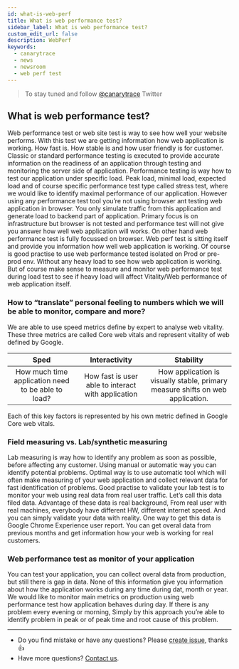 ```yaml
---
id: what-is-web-perf
title: What is web performance test?
sidebar_label: What is web performance test?
custom_edit_url: false
description: WebPerf
keywords:
  - canarytrace
  - news
  - newsroom
  - web perf test
---
```


> To stay tuned and follow [@canarytrace](https://twitter.com/canarytrace) Twitter

## What is web performance test?

Web performance test or web site test is way to see how well your website performs. With this test we are getting information how web application is working. How fast is. How stable is and how user friendly is for customer.
Classic or standard performance testing is executed to provide accurate information on the readiness of an application through testing and monitoring the server side of application. Performance testing is way how to test our application under specific load. Peak load, minimal load, expected load and of course specific performance test type called stress test, where we would like to identify maximal performance of our application. However using any performance test tool you’re not using browser ant testing web application in browser. You only simulate traffic from this application and generate load to backend part of application. Primary focus is on infrastructure but browser is not tested and performance test will not give you answer how well web application will works. On other hand web performance test is fully focussed on browser. Web perf test is sitting itself and provide you information how well web application is working. Of course is good practise to use web performance tested isolated on Prod or pre-prod env. Without any heavy load to see how web application is working. But of course make sense to measure and monitor web performance test during load test to see if heavy load will affect Vitality/Web performance of web application itself.

### How to “translate” personal feeling to numbers which we will be able to monitor, compare and more?

We are able to use speed metrics define by expert to analyse web vitality. These three metrics are called Core web vitals and represent vitality of web defined by Google.

| Sped          | Interactivity | Stability |
| :-------------: |:-------------:| :-----:|
| How much time application need to be able to load?    | How fast is user able to interact with application| How application is visually stable, primary measure shifts on web application. |

Each of this key factors is represented by his own metric defined in Google Core web vitals.

### Field measuring vs. Lab/synthetic measuring

Lab measuring is way how to identify any problem as soon as possible, before affecting any customer. Using manual or automatic way you can identify potential problems. Optimal way is to use automatic tool which will often make measuring of your web application and collect relevant data for fast identification of problems. Good practise to validate your lab test is to monitor your web using real data from real user traffic. Let’s call this data filed data. Advantage of these data is real background, From real user with real machines, everybody have different HW, different internet speed. And you can simply validate your data with reality. One way to get this data is Google Chrome Experience user report. You can get overal data from previous months and get information how your web is working for real customers.

### Web performance test as monitor of your application

You can test your application, you can collect overal data from production, but still there is gap in data. None of this information give you information about how the application works during any time during dat, month or year. We would like to monitor main metrics on production using web performance test how application behaves during day. If there is any problem every evening or morning, Simply by this approach you’re able to identify problem in peak or of peak time and root 
cause of this problem. 

---

- Do you find mistake or have any questions? Please [create issue](https://github.com/canarytrace/documentation/issues/new/choose), thanks 👍
- Have more questions? [Contact us](/docs/support/contactus).
